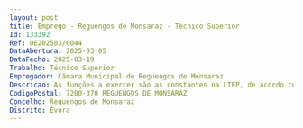 ```yaml
--- 
layout: post
title: Emprego - Reguengos de Monsaraz - Técnico Superior
Id: 133392
Ref: OE202503/0044
DataAbertura: 2025-03-05
DataFecho: 2025-03-19
Trabalho: Técnico Superior
Empregador: Câmara Municipal de Reguengos de Monsaraz
Descricao: As funções a exercer são as constantes na LTFP, de acordo com o estabelecido no n.º 2 do seu artigo 88.º e em conformidade com o estabelecido no Mapa de Pessoal do Município de Reguengos de Monsaraz aprovado para o ano de 2024 e 2025  Executar as diferentes ações do CLDS  Recolher a informação necessária para a implementação do projeto  Articular diretamente com os destinatários com vista à sua integração nas diferentes ações  Colaborar na recolha da informação necessária à difusão das diferentes ações  Colaborar no processo de dinamização de parcerias  Identificar necessidades específicas em termos da implementação das ações e reportá las.
CodigoPostal: 7200-370 REGUENGOS DE MONSARAZ
Concelho: Reguengos de Monsaraz
Distrito: Évora
--- 
```

